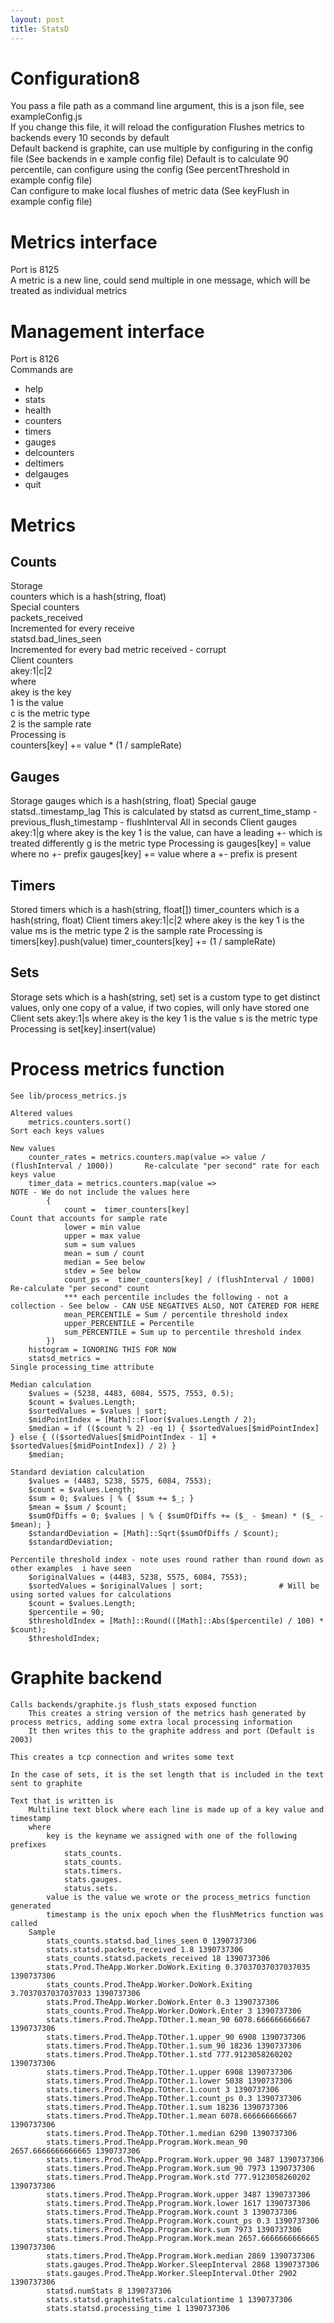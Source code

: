 ```yaml
---
layout: post
title: StatsD
---
```



Configuration8
====
You pass a file path as a command line argument, this is a json file, see exampleConfig.js  
If you change this file, it will reload the configuration 
Flushes metrics to backends every 10 seconds by default  
Default backend is graphite, can use multiple by configuring in the config file (See backends in e  xample config file) 
Default is to calculate 90 percentile, can configure using the config  (See percentThreshold in example config file)  
Can configure to make local flushes of metric data (See keyFlush in example config file)


Metrics interface
====
Port is 8125  
A metric is a new line, could send multiple in one message, which will be treated as individual metrics


Management interface
====
Port is 8126  
Commands are
+ help
+ stats
+ health
+ counters
+ timers
+ gauges
+ delcounters
+ deltimers
+ delgauges
+ quit


Metrics
====
Counts
----
Storage  
  counters which is a hash(string, float)  
Special counters  
  packets_received  
    Incremented for every receive  
  statsd.bad_lines_seen  
    Incremented for every bad metric received - corrupt  
Client counters  
  akey:1|c|2  
   where  
     akey is the key  
     1 is the value  
     c is the metric type  
     2 is the sample rate  
Processing is  
  counters[key] += value * (1 / sampleRate)

Gauges
----
Storage
  gauges which is a hash(string, float)
Special gauge
  statsd..timestamp_lag
    This is calculated by statsd as current_time_stamp - previous_flush_timestamp - flushInterval    All in seconds
Client gauges
  akey:1|g
    where
      akey is the key
      1 is the value, can have a leading +- which is treated differently
      g is the metric type
  Processing is
    gauges[key] = value    where no +- prefix
    gauges[key] += value  where a +- prefix is present

Timers
----
Stored
  timers which is a hash(string, float[])
  timer_counters which is a hash(string, float)
Client timers
  akey:1|c|2
    where
      akey is the key
      1 is the value
      ms is the metric type
      2 is the sample rate
  Processing is
    timers[key].push(value)
    timer_counters[key] += (1 / sampleRate)

Sets
----
Storage
  sets which is a hash(string, set)
    set is a custom type to get distinct values, only one copy of a value, if two copies, will only have stored one
Client sets
  akey:1|s
    where
      akey is the key
      1 is the value
      s is the metric type
  Processing is
    set[key].insert(value)


Process metrics function
====
	See lib/process_metrics.js

	Altered values
		metrics.counters.sort()																Sort each keys values

	New values
		counter_rates = metrics.counters.map(value => value / (flushInterval / 1000))		Re-calculate "per second" rate for each keys value
		timer_data = metrics.counters.map(value =>											NOTE - We do not include the values here
			{
				count =  timer_counters[key]												Count that accounts for sample rate
				lower = min value
				upper = max value
				sum = sum values
				mean = sum / count
				median = See below
				stdev = See below
				count_ps =  timer_counters[key] / (flushInterval / 1000)					Re-calculate "per second" count
				*** each percentile includes the following - not a collection - See below - CAN USE NEGATIVES ALSO, NOT CATERED FOR HERE
				mean_PERCENTILE = Sum / percentile threshold index
				upper_PERCENTILE = Percentile
				sum_PERCENTILE = Sum up to percentile threshold index
			})
		histogram = IGNORING THIS FOR NOW
		statsd_metrics = 																	Single processing_time attribute

	Median calculation
		$values = (5238, 4483, 6084, 5575, 7553, 0.5);
		$count = $values.Length;
		$sortedValues = $values | sort;
		$midPointIndex = [Math]::Floor($values.Length / 2);
		$median = if (($count % 2) -eq 1) { $sortedValues[$midPointIndex] } else { (($sortedValues[$midPointIndex - 1] + $sortedValues[$midPointIndex]) / 2) }
		$median;

	Standard deviation calculation
		$values = (4483, 5238, 5575, 6084, 7553);
		$count = $values.Length;
		$sum = 0; $values | % { $sum += $_; }
		$mean = $sum / $count;
		$sumOfDiffs = 0; $values | % { $sumOfDiffs += ($_ - $mean) * ($_ - $mean); }
		$standardDeviation = [Math]::Sqrt($sumOfDiffs / $count);
		$standardDeviation;

	Percentile threshold index - note uses round rather than round down as other examples  i have seen
		$originalValues = (4483, 5238, 5575, 6084, 7553);
		$sortedValues = $originalValues | sort;					# Will be using sorted values for calculations
		$count = $values.Length;
		$percentile = 90;
		$thresholdIndex = [Math]::Round(([Math]::Abs($percentile) / 100) * $count);
		$thresholdIndex;


Graphite backend
====
	Calls backends/graphite.js flush_stats exposed function
		This creates a string version of the metrics hash generated by process metrics, adding some extra local processing information
		It then writes this to the graphite address and port (Default is 2003)

	This creates a tcp connection and writes some text

	In the case of sets, it is the set length that is included in the text sent to graphite

	Text that is written is
		Multiline text block where each line is made up of a key value and timestamp
		where
			key is the keyname we assigned with one of the following prefixes
				stats_counts.
				stats_counts.
				stats.timers.
				stats.gauges.
				status.sets.
			value is the value we wrote or the process_metrics function generated
			timestamp is the unix epoch when the flushMetrics function was called
		Sample
			stats_counts.statsd.bad_lines_seen 0 1390737306
			stats.statsd.packets_received 1.8 1390737306
			stats_counts.statsd.packets_received 18 1390737306
			stats.Prod.TheApp.Worker.DoWork.Exiting 0.37037037037037035 1390737306
			stats_counts.Prod.TheApp.Worker.DoWork.Exiting 3.7037037037037033 1390737306
			stats.Prod.TheApp.Worker.DoWork.Enter 0.3 1390737306
			stats_counts.Prod.TheApp.Worker.DoWork.Enter 3 1390737306
			stats.timers.Prod.TheApp.TOther.1.mean_90 6078.666666666667 1390737306
			stats.timers.Prod.TheApp.TOther.1.upper_90 6908 1390737306
			stats.timers.Prod.TheApp.TOther.1.sum_90 18236 1390737306
			stats.timers.Prod.TheApp.TOther.1.std 777.9123058260202 1390737306
			stats.timers.Prod.TheApp.TOther.1.upper 6908 1390737306
			stats.timers.Prod.TheApp.TOther.1.lower 5038 1390737306
			stats.timers.Prod.TheApp.TOther.1.count 3 1390737306
			stats.timers.Prod.TheApp.TOther.1.count_ps 0.3 1390737306
			stats.timers.Prod.TheApp.TOther.1.sum 18236 1390737306
			stats.timers.Prod.TheApp.TOther.1.mean 6078.666666666667 1390737306
			stats.timers.Prod.TheApp.TOther.1.median 6290 1390737306
			stats.timers.Prod.TheApp.Program.Work.mean_90 2657.6666666666665 1390737306
			stats.timers.Prod.TheApp.Program.Work.upper_90 3487 1390737306
			stats.timers.Prod.TheApp.Program.Work.sum_90 7973 1390737306
			stats.timers.Prod.TheApp.Program.Work.std 777.9123058260202 1390737306
			stats.timers.Prod.TheApp.Program.Work.upper 3487 1390737306
			stats.timers.Prod.TheApp.Program.Work.lower 1617 1390737306
			stats.timers.Prod.TheApp.Program.Work.count 3 1390737306
			stats.timers.Prod.TheApp.Program.Work.count_ps 0.3 1390737306
			stats.timers.Prod.TheApp.Program.Work.sum 7973 1390737306
			stats.timers.Prod.TheApp.Program.Work.mean 2657.6666666666665 1390737306
			stats.timers.Prod.TheApp.Program.Work.median 2869 1390737306
			stats.gauges.Prod.TheApp.Worker.SleepInterval 2868 1390737306
			stats.gauges.Prod.TheApp.Worker.SleepInterval.Other 2902 1390737306
			statsd.numStats 8 1390737306
			stats.statsd.graphiteStats.calculationtime 1 1390737306
			stats.statsd.processing_time 1 1390737306

